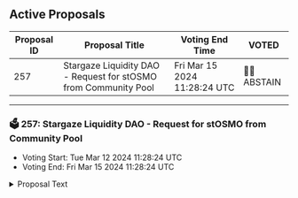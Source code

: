 ## Active Proposals

| Proposal ID | Proposal Title | Voting End Time | VOTED |
|-------------|----------------|-----------------|-------|
| 257 | Stargaze Liquidity DAO - Request for stOSMO from Community Pool | Fri Mar 15 2024 11:28:24 UTC | 🤷‍♂️ ABSTAIN |

---

### 🗳 257: Stargaze Liquidity DAO - Request for stOSMO from Community Pool
- Voting Start: Tue Mar 12 2024 11:28:24 UTC
- Voting End: Fri Mar 15 2024 11:28:24 UTC

<details>
<summary>Proposal Text</summary>
 
As a direct follow on from Proposal 249 (https://mintscan.io/stargaze/proposals/249) passing and subsequent rejected/negative sentiment from the Osmosis Community request (https://forum.osmosis.zone/t/stargaze-osmosis-stars-usdc-pol/2482) for matching USDC with STARS for the Stargaze liquidity DAO. The Stargaze Liquidity DAO is now requesting stOSMO from the Stargaze Community Pool to be used as collateral to mint USK, which will be converted to USDC to be used as PoL on Osmosis. The stOSMO will be used as described in the proposal, highlighted below:nnSTARS/USDC Liquidity on Osmosis: Utilizing 213,457.09 stOSMO from the Community Pool, we will mint approximately 68k USK (~15% LTV based on current stOSMO price, which gives a partial liquidation price of ~0.53c, the current price is ~$2). These funds will be swapped for USDC and matched with an equivalent amount of STARS, adding to the existing STARS/USDC Concentrated Liquidity pool 1228 on Osmosis with an estimated value of ~$136k. Ghost has a 1% Interest for minting USK against stOSMO, vs ~8% for borrowing against USDC on other platforms such as Mars or Umee/Ux
</details>

